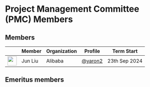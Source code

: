 # Project Management Committee (PMC) Members

## Members
| &nbsp;                                                         | Member           | Organization  | Profile                                              | Term Start |
| -------------------------------------------------------------- | ---------------- | ------------  | ---------------------------------------------------- | ---------- |
| <img width="30px" src="https://github.com/chickenlj.png">      | Jun Liu  	    | Alibaba       | [@yaron2](https://github.com/chickenlj)              | 23th Sep 2024  |

## Emeritus members

